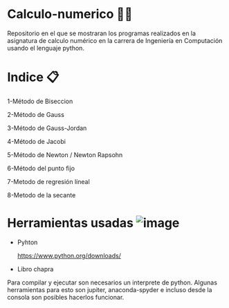 # Calculo-numerico 👨‍💻
Repositorio en el que se mostraran los programas realizados en la asignatura de calculo numérico en la carrera de Ingeniería en Computación usando el lenguaje python.

# Indice 📋
1-Método de Biseccion

2-Método de Gauss

3-Método de Gauss-Jordan

4-Método de Jacobi

5-Método de Newton / Newton Rapsohn

6-Método del punto fijo

7-Metodo de regresión líneal

8-Metodo de la secante

# Herramientas usadas ![image](https://github.com/PerezRodriguez285/Calculo-numerico/assets/111074960/80c6e257-3709-4425-b2dc-78d2ac3d0a18)
-	Pyhton

      https://www.python.org/downloads/

-	Libro chapra

Para compilar y ejecutar son necesarios un interprete de python.
Algunas herramientas para esto son jupiter, anaconda-spyder e incluso desde la consola son posibles hacerlos funcionar. 
